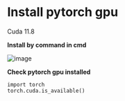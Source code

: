 # Install pytorch gpu

Cuda 11.8

**Install by command in cmd**

![image](https://github.com/Clapboiz/Set-up-Tool-App/assets/112185647/0b80c98c-6c2f-42a9-bcf9-749922d7c0d1)

**Check pytorch gpu installed**

```
import torch
torch.cuda.is_available()
```
